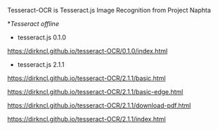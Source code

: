 Tesseract-OCR is Tesseract.js Image Recognition from Project Naphta


**Tesseract offline*
- tesseract.js 0.1.0

https://dirkncl.github.io/tesseract-OCR/0.1.0/index.html


- tesseract.js 2.1.1

https://dirkncl.github.io/tesseract-OCR/2.1.1/basic.html

https://dirkncl.github.io/tesseract-OCR/2.1.1/basic-edge.html

https://dirkncl.github.io/tesseract-OCR/2.1.1/download-pdf.html

https://dirkncl.github.io/tesseract-OCR/2.1.1/index.html

